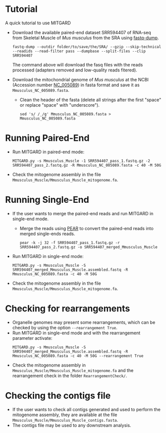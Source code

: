 Tutorial
========

A quick tutorial to use MITGARD

- Download the available paired-end dataset SRR594407 of RNA-seq from Skeletal Muscle of *Mus musculus* from the SRA using [fastq-dump](https://ncbi.github.io/sra-tools/fastq-dump.html).
  ```
  fastq-dump --outdir folder/to/save/the/SRA/ --gzip --skip-technical --readids --read-filter pass --dumpbase --split-files --clip SRR594407
  ```
  The command above will download the fasq files with the reads processed (adapters removed and low-quality reads fitered).



- Download the mitochondrial genome of *Mus musculus* at the NCBI (Accession number [NC_005089](https://www.ncbi.nlm.nih.gov/nuccore/NC_005089.1/)) in fasta format and save it as ```Mmusculus_NC_005089.fasta```. 

  - Clean the header of the fasta (delete all strings after the first "space" or replace "space" with "underscore").
    ```
    sed 's/ /_/g' Mmusculus_NC_005089.fasta > Mmusculus_NC_005089.fasta 
    ```

Running Paired-End
==================

- Run MITGARD in paired-end mode:
  ```
  MITGARD.py -s Mmusculus_Muscle -1 SRR594407_pass_1.fastq.gz -2 SRR594407_pass_2.fastq.gz -R Mmusculus_NC_005089.fasta -c 40 -M 50G
  ```

- Check the mitogenome assembly in the file ```Mmusculus_Muscle/Mmusculus_Muscle_mitogenome.fa```.

Running Single-End
==================

- If the user wants to merge the paired-end reads and run MITGARD in single-end mode.

  - Merge the reads using [PEAR](https://cme.h-its.org/exelixis/web/software/pear/) to convert the paired-end reads into merged single-ends reads.
    ```
    pear -k -j 32 -f SRR594407_pass_1.fastq.gz -r SRR594407_pass_2.fastq.gz -o SRR594407_merged_Mmusculus_Muscle
    ```

- Run MITGARD in single-end mode:
  ```
  MITGARD.py -s Mmusculus_Muscle -S SRR594407_merged_Mmusculus_Muscle.assembled.fastq -R Mmusculus_NC_005089.fasta -c 40 -M 50G
  ```

- Check the mitogenome assembly in the file ```Mmusculus_Muscle/Mmusculus_Muscle_mitogenome.fa```.

Checking for rearrangements
===========================

- Organelle genomes may present some rearrangements, which can be checked by using the option ```--rearrangement True```.
- Run MITGARD in single-end mode and with the rearrangement parameter activate:
  ```
  MITGARD.py -s Mmusculus_Muscle -S SRR594407_merged_Mmusculus_Muscle.assembled.fastq -R Mmusculus_NC_005089.fasta -c 40 -M 50G --rearrangement True
  ```
- Check the mitogenome assembly in ```Mmusculus_Muscle/Mmusculus_Muscle_mitogenome.fa``` and the rearrangement check in the folder ```RearrangementCheck/```.

Checking the contigs file
=========================

- If the user wants to check all contigs generated and used to perform the mitogenome assembly, they are available at the file ```Mmusculus_Muscle/Mmusculus_Muscle_contigs.fasta```.
- The contigs file may be used to any downstream analysis.
